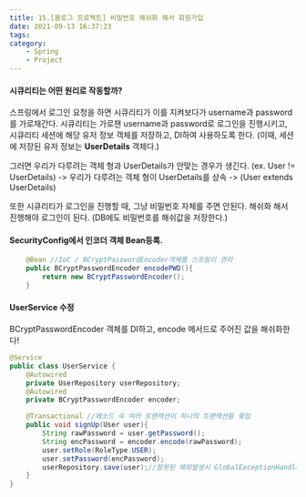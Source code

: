 ```yaml
---
title: 15.[블로그 프로젝트] 비밀번호 해쉬화 해서 회원가입
date: 2021-09-13 16:37:23
tags:
category:
    - Spring
    - Project
---
```

#### 시큐리티는 어떤 원리로 작동할까?
스프링에서 로그인 요청을 하면 시큐리티가 이를 지켜보다가
username과 password를 가로채간다.
시큐리티는 가로챈 username과 password로 로그인을 진행시키고,
시큐리티 세션에 해당 유저 정보 객체를 저장하고, DI하여 사용하도록 한다.
(이때, 세션에 저장된 유저 정보는 **UserDetails** 객체다.)


그러면 우리가 다루려는 객체 형과 UserDetails가 안맞는 경우가 생긴다.
(ex. User != UserDetails)
-> 우리가 다루려는 객체 형이 UserDetails를 상속
-> (User extends UserDetails)


또한 시큐리티가 로그인을 진행할 때, 그냥 비밀번호 자체를 주면 안된다. 해쉬화 해서 진행해야 로그인이 된다.
(DB에도 비밀번호를 해쉬값을 저장한다.)


#### SecurityConfig에서 인코더 객체 Bean등록.
```java
    @Bean //IoC / BCryptPasswordEncoder객체를 스프링이 관리
    public BCryptPasswordEncoder encodePWD(){
        return new BCryptPasswordEncoder();
    }
```


#### UserService 수정
BCryptPasswordEncoder 객체를 DI하고,
encode 메서드로 주어진 값을 해쉬화한다!
```java
@Service
public class UserService {
    @Autowired
    private UserRepository userRepository;
    @Autowired
    private BCryptPasswordEncoder encoder;

    @Transactional //메소드 속 여러 트랜잭션이 하나의 트랜잭션을 묶임
    public void signUp(User user){
        String rawPassword = user.getPassword();
        String encPassword = encoder.encode(rawPassword);
        user.setRole(RoleType.USER);
        user.setPassword(encPassword);
        userRepository.save(user);//잘못된 예외발생시 GlobalExceptionHandler가 예외처리
    }
}
```